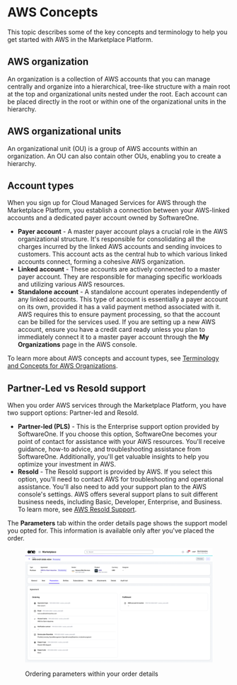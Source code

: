 # AWS Concepts

This topic describes some of the key concepts and terminology to help you get started with AWS in the Marketplace Platform.&#x20;

## AWS organization

An organization is a collection of AWS accounts that you can manage centrally and organize into a hierarchical, tree-like structure with a main root at the top and organizational units nested under the root. Each account can be placed directly in the root or within one of the organizational units in the hierarchy.

## AWS organizational units

An organizational unit (OU) is a group of AWS accounts within an organization. An OU can also contain other OUs, enabling you to create a hierarchy.

## Account types

When you sign up for Cloud Managed Services for AWS through the Marketplace Platform, you establish a connection between your AWS-linked accounts and a dedicated payer account owned by SoftwareOne.&#x20;

* **Payer account** - A master payer account plays a crucial role in the AWS organizational structure. It's responsible for consolidating all the charges incurred by the linked AWS accounts and sending invoices to customers. This account acts as the central hub to which various linked accounts connect, forming a cohesive AWS organization.&#x20;
* **Linked account** - These accounts are actively connected to a master payer account. They are responsible for managing specific workloads and utilizing various AWS resources.
* **Standalone account** - A standalone account operates independently of any linked accounts. This type of account is essentially a payer account on its own, provided it has a valid payment method associated with it. AWS requires this to ensure payment processing, so that the account can be billed for the services used. If you are setting up a new AWS account, ensure you have a credit card ready unless you plan to immediately connect it to a master payer account through the **My Organizations** page in the AWS console.

To learn more about AWS concepts and account types, see [Terminology and Concepts for AWS Organizations](https://docs.aws.amazon.com/organizations/latest/userguide/orgs_getting-started_concepts.html).

## Partner-Led vs Resold support <a href="#resold-vs-partner-led-aws-support" id="resold-vs-partner-led-aws-support"></a>

When you order AWS services through the Marketplace Platform, you have two support options: Partner-led and Resold.

* **Partner-led (PLS)** - This is the Enterprise support option provided by SoftwareOne. If you choose this option, SoftwareOne becomes your point of contact for assistance with your AWS resources. You'll receive guidance, how-to advice, and troubleshooting assistance from SoftwareOne. Additionally, you'll get valuable insights to help you optimize your investment in AWS.&#x20;
* **Resold** - The Resold support is provided by AWS. If you select this option, you'll need to contact AWS for troubleshooting and operational assistance. You'll also need to add your support plan to the AWS console's settings. AWS offers several support plans to suit different business needs, including Basic, Developer, Enterprise, and Business. To learn more, see [AWS Resold Support](https://aws.amazon.com/premiumsupport/aws-resold-support/).&#x20;

The **Parameters** tab within the order details page shows the support model you opted for. This information is available only after you've placed the order.

<div data-with-frame="true"><figure><img src="../../.gitbook/assets/aws_parameters.png" alt=""><figcaption><p>Ordering parameters within your order details</p></figcaption></figure></div>
